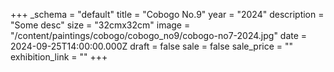 +++
_schema = "default"
title = "Cobogo No.9"
year = "2024"
description = "Some desc"
size = "32cmx32cm"
image = "/content/paintings/cobogo/cobogo_no9/cobogo-no7-2024.jpg"
date = 2024-09-25T14:00:00.000Z
draft = false
sale = false
sale_price = ""
exhibition_link = ""
+++
